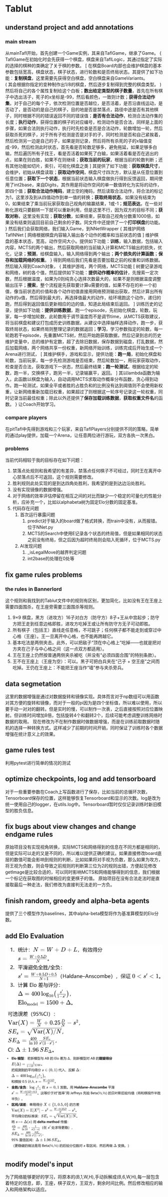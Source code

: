 # Tablut
## understand project and add annotations
### main stream
从mainTafl开始，首先创建一个Game实例，其来自TaflGame，继承了Game。
{
    TaflGame在初始化时会先获得一个棋盘，棋盘来自TaflLogic，其通过指定了实际的选择的棋种的类确定了关于棋的参数。
    [
        在棋盘Board内部也会维护棋盘的基本参数包括宽高，棋盘状态，棋子状态，进行轮数和是否终局状态。其提供了如下功能：**复制棋盘**，这里需要先获得空白棋盘，空白棋盘来自GameVariants。       
        (
            其会根据你指定的变种制作出1/8的棋盘，然后逐步复制得到完整的棋盘类型。
        )
        然后将自己的各个属性复制给这个白板；**数出给定类型的棋子数量**，首先在所有棋子中选出活子，死子的x坐标是-99，然后看颜色，一致则计数；**获得合法动作集**，对于自己的每个子，依次检测位置是否越位，是否活着，是否沿直线运动，是否动了，是否动的是自己的棋子，目的地是否是禁落点，路径中途是否有其他棋子，同时根据不同的错误返回不同的错误值；**是否有合法动作**，检测合法动作集的长度；**执行动作**，获得位置的棋子的对应编号，检测动作是否合法，同样是上面的步骤，如果合法则执行动作，执行时先检查是否是合法动作，轮数增加一轮，然后获取杀死的棋子，对于所有子检测是否是对手的子，同时检测是否和自己紧挨着，然后检测另一边是自己的子，如果是则记录，然后将所有杀死的子的x轴值变成-99，然后检测此时状态，首先看是否轮数足够多，避免拖延，如果足够多白输，然后遍历所有子找王，看是否活着如果死了白输，如果活着看是否在逃出的点，如果在则白胜，如果不在则继续；**获取当前的玩家**，根据当前的轮数判断；还有其他功能如切片，索引，可视化棋盘之类
    ]
    其提供了如下功能：**获取棋盘尺寸**，会维护，初始从棋盘读取；**获取动作空间**，棋盘尺寸四次方，默认是从任意位置到任意位置；**获取下一个状态**，根据当前状态输入棋盘做执行得到反馈返回，期间使用了int2base，来自Digits，其作用是将动作空间的单一数值转化为实际的动作，即四个值；**获取合法动作掩码**，建立空的掩码，然后读取合法动作，将合法的标记为1，这里涉及到从四值动作到单一值的转换；**获取终局状态**，如果没有结束为0，如果结束了乘当前玩家获取自己视角的输赢结果，1或-1；**规范表达**，在一些对称化游戏只要翻转一下就可以重新利用，但是这里不行，因为双方的目标不同；**获取对称**，这里没有实现；**获取分数**，如果结束，获取自己视角分数乘1000倍，如果没有结束则返回目前自己剩余的子数。同文件中还提供了一个**打印棋盘**的功能。
}
然后我们会获取网络，我们输入Game，到NNetWrapper
{
    其维护网络TaflNNet
    [
        网络根据棋盘内容输入输出各个动作的概率和当前状态的值
    ]
    维护棋盘的基本状态，宽高，动作空间大小。提供如下功能：**训练**，输入数据，包括输入内容，MCTS的两个输出，然后获取网络的当前输入计算和MCTS输出的损失，优化，记录；**预测**，给棋盘输入，输入网络得到两个输出；**两个损失的计算函数**；**保存和加载网络的权重**。
}
得到网络后我们先看是否要加载之前的权重和训练数据。然后输入得到Coach对象，
{
    其维护游戏，两个网络，MCTS功能
    [
        树要记录游戏和网络，树的各个值，然后提供如下功能：**提供动作概率的估计**，先搜索一定次数，然后根据温度，如果为0则纯贪心选择次数最大的，如果不是则根据温度调整输出压平；**搜索**，整个流程是先获取要计算u需要的值，如果不存在的补一个初值，像当前状态的价值和各个动作初值直接用网络预测输出获取，然后计算出所有动作的u值，然后得到最大的，再选择值最大的动作，给环境跑这个动作，递归的跑，然后得到返回值后更新相应的边的值，知道此局结束后返回。
    ]
    训练历史的记录，提供如下功能：**提供训练数据**，跑一个episode，先初始化棋盘，轮数，玩家，每一步增加轮数，此轮数用于调节温度而不是调节time，从MCTS获取建议，将当前棋盘和建议打包成历史训练数据，从建议中选择抽样选择动作，跑一步，获取终局状态，如果终局则整理记录的数据返回；**学习**，学习参数指定的轮数，每一轮跑若干episode，先重置MCTS树，然后开始跑获取数据，然后记录到总的历史维护变量中，总的维护有定数，超了去除旧数据，保存数据到磁盘，打乱数据，然后加载网络，两个网络共享一份权重，新网络开始训练，训练完成后开始生成一个Arena进行测试，
    [
        其维护棋手，游戏和显示，提供功能：**跑一局**，初始化棋盘和轮数，当前玩家，每一步先检测游戏是否结束，然后轮数加一，用玩家获取动作，检查是否合法，获取游戏下一状态，然后最终结果；**跑一轮测试**，根据给定的轮数，跑一半，交换棋子，跑另一半，记录输赢平，返回。
    ]
    其以lambda函数为输入，此函数以棋盘为输入，自动调用MCTS求取动作概率分布函数，贪心得到动作。跑一轮测试，如果全平或者胜的占胜负和的比例没有达到阈值则不会使用新权重，让新网络重新加载旧权重，如果超过了则根据这一轮序号记录这一轮权重，同时记录当前最佳权重；除此以外还提供了**保存加载训练数据**，**获取权重文件名**的函数。
}
让Coach开始学习。

### compare players
在pitTafl中先得到游戏和三个玩家，来自TaflPlayers分别提供不同的策略，简单的通过play提供，加载一个Arena，让任意两位进行游玩，双方各执一次黑白。

### problems
当前代码相较于我的目标存在如下问题：
1. 禁落点处规则和我希望的有差异，禁落点任何棋子不可经过，同时王在离开中心禁落点后不可返回，这个规则需要修改。
2. 胜利规则此处实现的是到达四角处胜利，我希望的是到达边沿处胜利。
3. 没有实现镜像的数据增强。
4. 对于网络的效率评估停留在相互之间的对比而缺少一个稳定的可量化的性能分析，应补充一个，比如以alphabeta树为固定Elo分数的固定基准。
5. 代码存在问题
   1. 首次运行暴露问题
      1. predict对于输入的board做了格式转换，而train中没有，从而报错。位于NNet.py
      2. MCTS的Search中使用E记录各个状态的终局值，但是如果相同的状态之前没有终局，但之后因为超时终局则会陷入死循环，位于MCTS.py
   2. AI发现问题
      1. _isLegalMove的越界判定问题
      2. int2base的处理在0处等

## fix game rules problems
### the rules in Bannerlord
这个规则和我找到的Tablut文件中的规则有区别，更加简化，比如没有王在王座上需要四面围杀，在王座旁需要三面围杀等规则。
1. 9×9 棋盘，黑方（进攻方）16子对白方（防守方）8子+王从中宫起步；防守方把王走到任意边格即胜，进攻方吃掉王或让所有防守方无子可动即胜。
2. 所有棋子（包括王）直线走任意格，不可跳子；任何棋子都不能走到或穿过中心格（王座）。王一旦离开中心格，也不能再跨越它。
3. 基本吃法是两侧夹击。此外，可以把敌子“顶在中心格上”吃掉——也就是把对方夹在己子与中心格之间（这一点双方都适用）。
4. 王在王座上仍然按普通两侧夹杀被吃（并没有“必须四面合围”的特别条款）。
5. 王不在王座上（王座为空）：可以。黑子可把白兵夹在“己子 + 空王座”之间而吃掉。王仍在王座上：不能把王座当作“墙”参与夹杀旁兵。

## data segmetation
这里的数据增强是通过对数据旋转和镜像实现。具体而言对于np数组可以用函数对其方便的旋转和镜像，而对于一般的pi因为是四个坐标值，所以难以使用，所以要手动一对对的翻转。但是实时的慢，可以制作一次表，之后直接按照对应位置映射。但训练时间增加8倍，包括旋转4个和翻转2个，后续可能考虑调整训练网络时数据的取用。
现在修改为不在制作数据时做数据增强，而是在训练前取数据时随机的选择一种转换方式。这样减少了前期的时间开销，同时保证了训练时各个数据增强在统计意义上的效果。

## game rules test
利用pytest进行简单的情况的测试

## optimize checkpoints, log and add tensorboard
对于一些重要参数在Coach上写函数进行了保存，比如当前的总循环次数，Tensorboard保存的位置，这样能够恢复Tensorboard和显示的次数。log是改为统一使用自己的logger，在utils.log中。Tensorboard暂时仅仅记录训练时新旧模型的胜负信息。

## fix bugs about view changes and change endgame rules
原始项目没有实现视角转换，实际MCTS和网络得到的信息在不同方都是相同的，但是实际可以走的又是不同的，所以难以提供正确的建议。如果直接修改board底层的数值可能会影响到规则的判断，比如如果将对手视为负数，那么如果为攻方，将王视为负数，则会导致之前规则的判断第三位为2的规则出错，方便起见修改getImage是比较合适的，可以同时影响MCTS和网络能够得到的信息，我们根据一个标记在获取图的时候相应的变更棋子的值。
原始项目在没有合法走法时是直接取最后一种走法，我们修改为直接判无法走的一方负。

## finish random, greedy and alpha-beta agents
提供了三个模型作为baselines，其中alpha-beta模型将作为基准算模型的Elo分数。

## add Elo Evaluation

![alt text](Elo_Formula.png)
![alt text](Elo_Principle.png)

## modify model's input
为了网络能够更好的学习，将原本的(B,1,W,H),手动拆解成(B,6,W,H),每一层包含着特定的信息，即，王座，棋子双方，王双方，剩余时间比例。然后修改相应的输入和网络架构以适应。